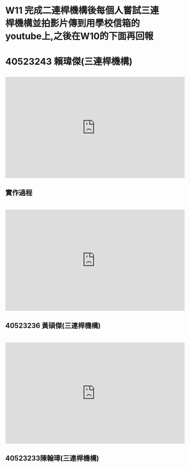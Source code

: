 # W11 完成二連桿機構後每個人嘗試三連桿機構並拍影片傳到用學校信箱的youtube上,之後在W10的下面再回報

# 40523243 賴瑋傑\(三連桿機構\)

## <iframe width="560" height="315" src="https://www.youtube.com/embed/IHZ00sHe9iM" frameborder="0" allow="autoplay; encrypted-media" allowfullscreen></iframe> 
 

## 實作過程

# <iframe width="560" height="315" src="https://www.youtube.com/embed/sk6YAmP09ys" frameborder="0" allow="autoplay; encrypted-media" allowfullscreen></iframe>






## 40523236 黃碩傑\(三連桿機構\)

# <iframe width="560" height="315" src="https://www.youtube.com/embed/WyoS04yPlGM" frameborder="0" allow="autoplay; encrypted-media" allowfullscreen></iframe>






## 40523233陳翰璋\(三連桿機構\)



